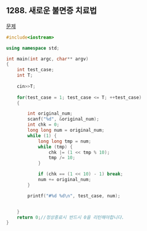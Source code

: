 ## 1288. 새로운 불면증 치료법

[문제](https://swexpertacademy.com/main/code/problem/problemDetail.do?contestProbId=AV18_yw6I9MCFAZN)



```c++
#include<iostream>

using namespace std;

int main(int argc, char** argv)
{
	int test_case;
	int T;
	
	cin>>T;
	
	for(test_case = 1; test_case <= T; ++test_case)
	{

		int original_num;
		scanf("%d", &original_num);
		int chk = 0;
		long long num = original_num;
		while (1) {
			long long tmp = num;
			while (tmp) {
				chk |= (1 << tmp % 10);
				tmp /= 10;
			}

			if (chk == (1 << 10) - 1) break;			
			num += original_num;
		}

		printf("#%d %d\n", test_case, num);


	}
	return 0;//정상종료시 반드시 0을 리턴해야합니다.
}
```
